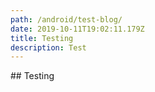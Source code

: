```yaml
---
path: /android/test-blog/
date: 2019-10-11T19:02:11.179Z
title: Testing
description: Test
---
```

\## Testing

